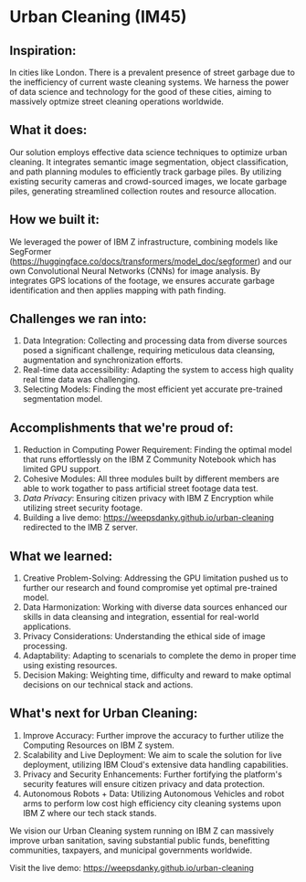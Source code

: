 # Urban Cleaning (IM45)
## Inspiration:

In cities like London. There is a prevalent presence of street garbage due to the inefficiency of current waste cleaning systems. We harness the power of data science and technology for the good of these cities, aiming to massively optmize street cleaning operations worldwide.

## What it does:

Our solution employs effective data science techniques to optimize urban cleaning. It integrates semantic image segmentation, object classification, and path planning modules to efficiently track garbage piles. By utilizing existing security cameras and crowd-sourced images, we locate garbage piles, generating streamlined collection routes and resource allocation.

## How we built it:

We leveraged the power of IBM Z infrastructure, combining models like SegFormer (https://huggingface.co/docs/transformers/model_doc/segformer) and our own Convolutional Neural Networks (CNNs) for image analysis. By integrates GPS locations of the footage, we ensures accurate garbage identification and then applies mapping with path finding.

## Challenges we ran into:

1. Data Integration: Collecting and processing data from diverse sources posed a significant challenge, requiring meticulous data cleansing, augmentation and synchronization efforts.
2. Real-time data accessibility: Adapting the system to access high quality real time data was challenging.
3. Selecting Models: Finding the most efficient yet accurate pre-trained segmentation model.

## Accomplishments that we're proud of:

1. Reduction in Computing Power Requirement: Finding the optimal model that runs effortlessly on the IBM Z Community Notebook which has limited GPU support.
2. Cohesive Modules: All three modules built by different members are able to work togather to pass artificial street footage data test.
3. *Data Privacy*: Ensuring citizen privacy with IBM Z Encryption while utilizing street security footage.
4. Building a live demo: https://weepsdanky.github.io/urban-cleaning redirected to the IMB Z server.

## What we learned:

1. Creative Problem-Solving: Addressing the GPU limitation pushed us to further our research and found compromise yet optimal pre-trained model.
2. Data Harmonization: Working with diverse data sources enhanced our skills in data cleansing and integration, essential for real-world applications.
3. Privacy Considerations: Understanding the ethical side of image processing.
4. Adaptability: Adapting to scenarials to complete the demo in proper time using existing resources.
5. Decision Making: Weighting time, difficulty and reward to make optimal decisions on our technical stack and actions.

## What's next for Urban Cleaning:

1. Improve Accuracy: Further improve the accuracy to further utilize the Computing Resources on IBM Z system. 
2. Scalability and Live Deployment: We aim to scale the solution for live deployment, utilizing IBM Cloud's extensive data handling capabilities.
3. Privacy and Security Enhancements: Further fortifying the platform's security features will ensure citizen privacy and data protection.
4. Autonomous Robots + Data: Utilizing Autonomous Vehicles and robot arms to perform low cost high efficiency city cleaning systems upon IBM Z where our tech stack stands.

We vision our Urban Cleaning system running on IBM Z can massively improve urban sanitation, saving substantial public funds, benefitting communities, taxpayers, and municipal governments worldwide.

Visit the live demo: https://weepsdanky.github.io/urban-cleaning
